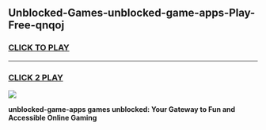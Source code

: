 
## Unblocked-Games-unblocked-game-apps-Play-Free-qnqoj
<h3>
<a href="https://premium76.site?title=unblocked-game-apps&ref=09A">CLICK TO PLAY</a></h3>
<hr>

<h3>
<a href="https://premium76.site?title=unblocked-game-apps&ref=09A">CLICK 2 PLAY</a>
  
</h3>

<a href="https://premium76.site?title=unblocked-game-apps&ref=09A"><img src="https://clearcache.store/games.png"></a>


**unblocked-game-apps games unblocked: Your Gateway to Fun and Accessible Online Gaming**
